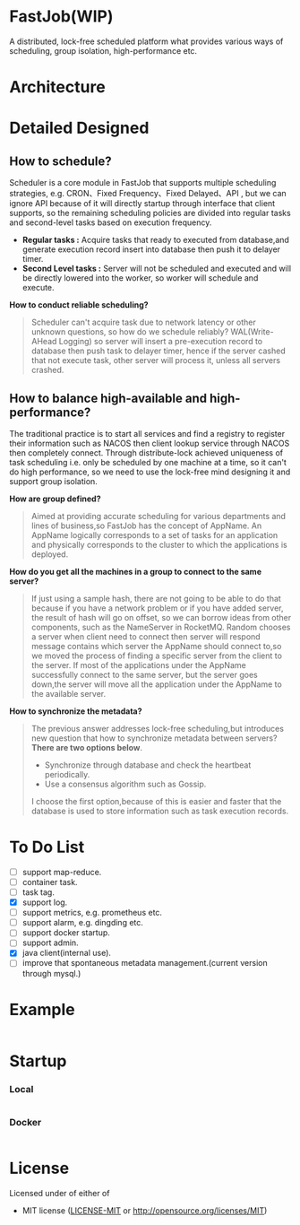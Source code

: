 # FastJob(WIP)

A distributed, lock-free scheduled platform what provides various ways of scheduling, group isolation, high-performance
etc.

# Architecture

# Detailed Designed

## How to schedule?

Scheduler is a core module in FastJob that supports multiple scheduling strategies, e.g. CRON、Fixed Frequency、Fixed
Delayed、API , but we can ignore API because of it will directly startup through interface that client supports, so the
remaining scheduling policies are divided into regular tasks and second-level tasks based on execution frequency.

* **Regular tasks :** Acquire tasks that ready to executed from database,and generate execution record insert into
  database then push it to delayer timer.
* **Second Level tasks :** Server will not be scheduled and executed and will be directly lowered into the worker, so
  worker will schedule and execute.

**How to conduct reliable scheduling?**
> Scheduler can't acquire task due to network latency or other unknown questions, so how do we schedule reliably?
> WAL(Write-AHead Logging) so server will insert a pre-execution record to database then push task to delayer timer, hence if
> the server cashed that not execute task, other server will process it, unless all servers crashed.

## How to balance high-available and high-performance?

The traditional practice is to start all services and find a registry to register their information such as NACOS then
client lookup service through NACOS then completely connect. Through distribute-lock achieved uniqueness of task
scheduling i.e. only be scheduled by one machine at a time, so it can't do high performance, so we need to use the
lock-free mind designing it and support group isolation.

**How are group defined?**
> Aimed at providing accurate scheduling for various departments and lines of business,so FastJob has the concept of AppName.
> An AppName logically corresponds to a set of tasks for an application and physically corresponds to the cluster to which
> the applications is deployed.

**How do you get all the machines in a group to connect to the same server?**
> If just using a sample hash, there are not going to be able to do that because if you have a network problem or if you
> have added server, the result of hash will go on offset, so we can borrow ideas from other components, such as the NameServer
> in RocketMQ. Random chooses a server when client need to connect then server will respond message contains which server the
> AppName should connect to,so we moved the process of finding a specific server from the client to the server.
> If most of the applications under the AppName successfully connect to the same server, but the server goes down,the server
> will move all the application under the AppName to the available server.

**How to synchronize the metadata?**
> The previous answer addresses lock-free scheduling,but introduces new question that how to synchronize metadata between servers?
> **There are two options below**.
> * Synchronize through database and check the heartbeat periodically.
> * Use a consensus algorithm such as Gossip.
>
> I choose the first option,because of this is easier and faster that the database is used to store information such as task execution records.

# To Do List

- [ ] support map-reduce.
- [ ] container task.
- [ ] task tag.
- [x] support log.
- [ ] support metrics, e.g. prometheus etc.
- [ ] support alarm, e.g. dingding etc.
- [ ] support docker startup.
- [ ] support admin.
- [x] java client(internal use).
- [ ] improve that spontaneous metadata management.(current version through mysql.)

# Example

```rust

```

# Startup

### Local

```bash
```

### Docker

```bash

```

# License

Licensed under of either of

* MIT license ([LICENSE-MIT](LICENSE-MIT) or http://opensource.org/licenses/MIT)
